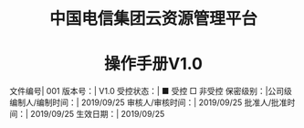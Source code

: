 




# <center>中国电信集团云资源管理平台</center>
# <center>操作手册V1.0</center>


文件编号| 001
版本号：| V1.0
受控状态：| ■ 受控 □ 非受控
保密级别：|公司级
编制人/编制时间：| 2019/09/25
审核人/审核时间：| 2019/09/25
批准人/批准时间：| 2019/09/25
生效日期：| 2019/09/25




